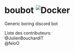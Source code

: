 # boubot ![Docker](https://github.com/JulienBouchardIT/boubot/workflows/Docker/badge.svg)

Generic boring discord bot

Liste des contributeurs:<br>
 @JulienBouchardIT<br>
 @feioO
